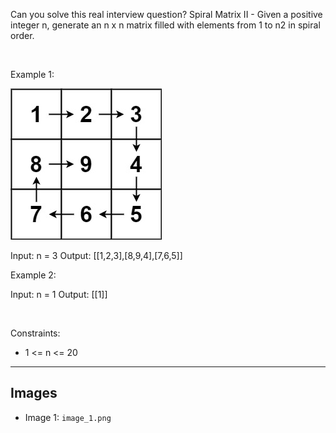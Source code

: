 Can you solve this real interview question? Spiral Matrix II - Given a positive integer n, generate an n x n matrix filled with elements from 1 to n2 in spiral order.

 

Example 1:

![Example 1](./image_1.png)


Input: n = 3
Output: [[1,2,3],[8,9,4],[7,6,5]]


Example 2:


Input: n = 1
Output: [[1]]


 

Constraints:

 * 1 <= n <= 20

---

## Images

- Image 1: `image_1.png`
